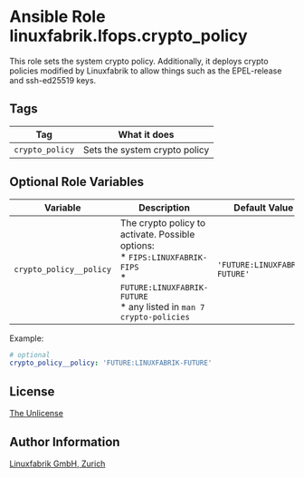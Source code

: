 # Ansible Role linuxfabrik.lfops.crypto_policy

This role sets the system crypto policy. Additionally, it deploys crypto policies modified by Linuxfabrik to allow things such as the EPEL-release and ssh-ed25519 keys.


## Tags

| Tag             | What it does                  |
| ---             | ------------                  |
| `crypto_policy` | Sets the system crypto policy |


## Optional Role Variables

| Variable | Description | Default Value |
| -------- | ----------- | ------------- |
| `crypto_policy__policy` | The crypto policy to activate. Possible options:<br> * `FIPS:LINUXFABRIK-FIPS`<br> * `FUTURE:LINUXFABRIK-FUTURE`<br> * any listed in `man 7 crypto-policies` | `'FUTURE:LINUXFABRIK-FUTURE'` |

Example:
```yaml
# optional
crypto_policy__policy: 'FUTURE:LINUXFABRIK-FUTURE'
```


## License

[The Unlicense](https://unlicense.org/)


## Author Information

[Linuxfabrik GmbH, Zurich](https://www.linuxfabrik.ch)
